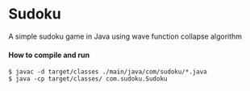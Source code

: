 # Sudoku
A simple sudoku game in Java using wave function collapse algorithm

#### How to compile and run
```
$ javac -d target/classes ./main/java/com/sudoku/*.java 
$ java -cp target/classes/ com.sudoku.Sudoku
```

